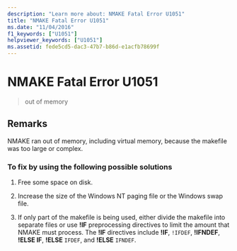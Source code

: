 ```yaml
---
description: "Learn more about: NMAKE Fatal Error U1051"
title: "NMAKE Fatal Error U1051"
ms.date: "11/04/2016"
f1_keywords: ["U1051"]
helpviewer_keywords: ["U1051"]
ms.assetid: fede5cd5-dac3-47b7-b86d-e1acfb78699f
---
```

# NMAKE Fatal Error U1051

> out of memory

## Remarks

NMAKE ran out of memory, including virtual memory, because the makefile was too large or complex.

### To fix by using the following possible solutions

1. Free some space on disk.

1. Increase the size of the Windows NT paging file or the Windows swap file.

1. If only part of the makefile is being used, either divide the makefile into separate files or use **!IF** preprocessing directives to limit the amount that NMAKE must process. The **!IF** directives include **!IF**, `!IFDEF`, **!IFNDEF**, **!ELSE IF**, **!ELSE** `IFDEF`, and **!ELSE** `IFNDEF`.
